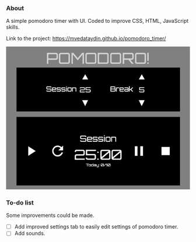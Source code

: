 ### About
A simple pomodoro timer with UI. Coded to improve CSS, HTML, JavaScript skills.

Link to the project: https://mvedataydin.github.io/pomodoro_timer/

![Screen Shot 2019-08-01 at 12.21.48](./image/screenshot.png?raw=true "Pomodoro Timer")

### To-do list
Some improvements could be made.
- [ ] Add improved settings tab to easily edit settings of pomodoro timer.
- [ ] Add sounds.
